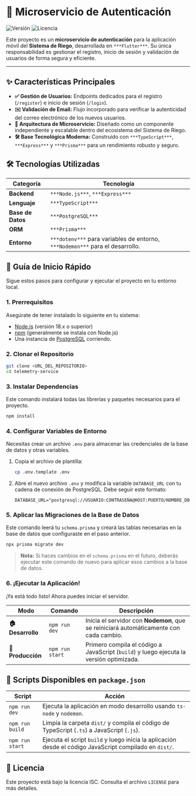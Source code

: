 # 🔐 Microservicio de Autenticación

![Versión](https://img.shields.io/badge/version-0.0.1-blue.svg) ![Licencia](https://img.shields.io/badge/license-ISC-green.svg)

Este proyecto es un **microservicio de autenticación** para la aplicación móvil del **Sistema de Riego**, desarrollada en `***Flutter***`. Su única responsabilidad es gestionar el registro, inicio de sesión y validación de usuarios de forma segura y eficiente.

---

## ✨ Características Principales

*   **✅ Gestión de Usuarios:** Endpoints dedicados para el registro (`/register`) e inicio de sesión (`/login`).
*   **✉️ Validación de Email:** Flujo incorporado para verificar la autenticidad del correo electrónico de los nuevos usuarios.
*   **🔧 Arquitectura de Microservicio:** Diseñado como un componente independiente y escalable dentro del ecosistema del Sistema de Riego.
*   **🛠️ Base Tecnológica Moderna:** Construido con `***TypeScript***`, `***Express***` y `***Prisma***` para un rendimiento robusto y seguro.

## 🛠️ Tecnologías Utilizadas

| Categoría         | Tecnología                                                                                                  |
| ----------------- | ----------------------------------------------------------------------------------------------------------- |
| **Backend**       | `***Node.js***`, `***Express***`                                                                            |
| **Lenguaje**      | `***TypeScript***`                                                                                          |
| **Base de Datos** | `***PostgreSQL***`                                                                                          |
| **ORM**           | `***Prisma***`                                                                                              |
| **Entorno**       | `***dotenv***` para variables de entorno, `***Nodemon***` para el desarrollo.                                 |

## 🚀 Guía de Inicio Rápido

Sigue estos pasos para configurar y ejecutar el proyecto en tu entorno local.

### 1. Prerrequisitos

Asegúrate de tener instalado lo siguiente en tu sistema:

*   [Node.js](https://nodejs.org/) (versión 18.x o superior)
*   [npm](https://www.npmjs.com/) (generalmente se instala con Node.js)
*   Una instancia de [PostgreSQL](https://www.postgresql.org/download/) corriendo.

### 2. Clonar el Repositorio

```bash
git clone <URL_DEL_REPOSITORIO>
cd telemetry-service
```

### 3. Instalar Dependencias

Este comando instalará todas las librerías y paquetes necesarios para el proyecto.

```bash
npm install
```

### 4. Configurar Variables de Entorno

Necesitas crear un archivo `.env` para almacenar las credenciales de la base de datos y otras variables.

1.  Copia el archivo de plantilla:

    ```bash
    cp .env.template .env
    ```

2.  Abre el nuevo archivo `.env` y modifica la variable `DATABASE_URL` con tu cadena de conexión de PostgreSQL. Debe seguir este formato:

    ```
    DATABASE_URL="postgresql://USUARIO:CONTRASEÑA@HOST:PUERTO/NOMBRE_DB"
    ```

### 5. Aplicar las Migraciones de la Base de Datos

Este comando leerá tu `schema.prisma` y creará las tablas necesarias en la base de datos que configuraste en el paso anterior.

```bash
npx prisma migrate dev
```

> **Nota:** Si haces cambios en el `schema.prisma` en el futuro, deberás ejecutar este comando de nuevo para aplicar esos cambios a la base de datos.

### 6. ¡Ejecutar la Aplicación!

¡Ya está todo listo! Ahora puedes iniciar el servidor.

| Modo                | Comando         | Descripción                                                                        |
| ------------------- | --------------- | ---------------------------------------------------------------------------------- |
| **🏠 Desarrollo**   | `npm run dev`   | Inicia el servidor con **Nodemon**, que se reiniciará automáticamente con cada cambio. |
| **🚢 Producción**  | `npm run start` | Primero compila el código a JavaScript (`build`) y luego ejecuta la versión optimizada. |


## 📜 Scripts Disponibles en `package.json`

| Script        | Acción                                                                                             |
| ------------- | -------------------------------------------------------------------------------------------------- |
| `npm run dev`   | Ejecuta la aplicación en modo desarrollo usando `ts-node` y `nodemon`.                               |
| `npm run build` | Limpia la carpeta `dist/` y compila el código de TypeScript (`.ts`) a JavaScript (`.js`).          |
| `npm run start` | Ejecuta el script `build` y luego inicia la aplicación desde el código JavaScript compilado en `dist/`. |

## 📄 Licencia

Este proyecto está bajo la licencia ISC. Consulta el archivo `LICENSE` para más detalles.
